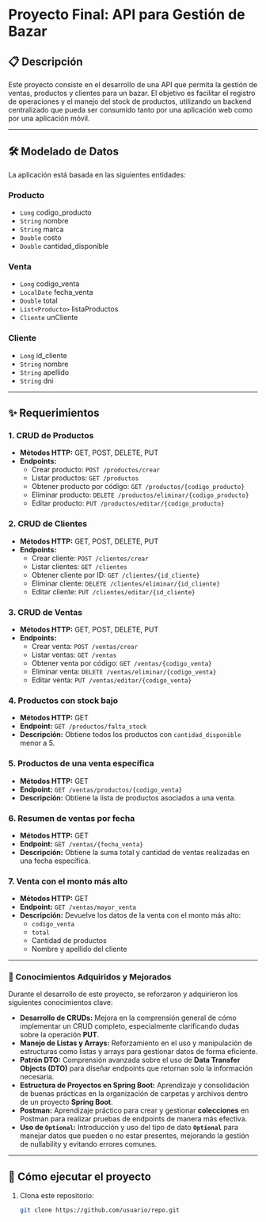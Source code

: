# Proyecto Final: API para Gestión de Bazar

## 📋 Descripción
Este proyecto consiste en el desarrollo de una API que permita la gestión de ventas, productos y clientes para un bazar. El objetivo es facilitar el registro de operaciones y el manejo del stock de productos, utilizando un backend centralizado que pueda ser consumido tanto por una aplicación web como por una aplicación móvil.

---

## 🛠️ Modelado de Datos
La aplicación está basada en las siguientes entidades:

### **Producto**
- `Long` codigo_producto
- `String` nombre
- `String` marca
- `Double` costo
- `Double` cantidad_disponible

### **Venta**
- `Long` codigo_venta
- `LocalDate` fecha_venta
- `Double` total
- `List<Producto>` listaProductos
- `Cliente` unCliente

### **Cliente**
- `Long` id_cliente
- `String` nombre
- `String` apellido
- `String` dni

---

## ✨ Requerimientos
### **1. CRUD de Productos**
- **Métodos HTTP:** GET, POST, DELETE, PUT
- **Endpoints:**
  - Crear producto: `POST /productos/crear`
  - Listar productos: `GET /productos`
  - Obtener producto por código: `GET /productos/{codigo_producto}`
  - Eliminar producto: `DELETE /productos/eliminar/{codigo_producto}`
  - Editar producto: `PUT /productos/editar/{codigo_producto}`

### **2. CRUD de Clientes**
- **Métodos HTTP:** GET, POST, DELETE, PUT
- **Endpoints:**
  - Crear cliente: `POST /clientes/crear`
  - Listar clientes: `GET /clientes`
  - Obtener cliente por ID: `GET /clientes/{id_cliente}`
  - Eliminar cliente: `DELETE /clientes/eliminar/{id_cliente}`
  - Editar cliente: `PUT /clientes/editar/{id_cliente}`

### **3. CRUD de Ventas**
- **Métodos HTTP:** GET, POST, DELETE, PUT
- **Endpoints:**
  - Crear venta: `POST /ventas/crear`
  - Listar ventas: `GET /ventas`
  - Obtener venta por código: `GET /ventas/{codigo_venta}`
  - Eliminar venta: `DELETE /ventas/eliminar/{codigo_venta}`
  - Editar venta: `PUT /ventas/editar/{codigo_venta}`

### **4. Productos con stock bajo**
- **Métodos HTTP:** GET
- **Endpoint:** `GET /productos/falta_stock`
- **Descripción:** Obtiene todos los productos con `cantidad_disponible` menor a 5.

### **5. Productos de una venta específica**
- **Métodos HTTP:** GET
- **Endpoint:** `GET /ventas/productos/{codigo_venta}`
- **Descripción:** Obtiene la lista de productos asociados a una venta.

### **6. Resumen de ventas por fecha**
- **Métodos HTTP:** GET
- **Endpoint:** `GET /ventas/{fecha_venta}`
- **Descripción:** Obtiene la suma total y cantidad de ventas realizadas en una fecha específica.

### **7. Venta con el monto más alto**
- **Métodos HTTP:** GET
- **Endpoint:** `GET /ventas/mayor_venta`
- **Descripción:** Devuelve los datos de la venta con el monto más alto:
  - `codigo_venta`
  - `total`
  - Cantidad de productos
  - Nombre y apellido del cliente
---
### 🌱 Conocimientos Adquiridos y Mejorados

Durante el desarrollo de este proyecto, se reforzaron y adquirieron los siguientes conocimientos clave:

- **Desarrollo de CRUDs:** Mejora en la comprensión general de cómo implementar un CRUD completo, especialmente clarificando dudas sobre la operación **PUT**.
- **Manejo de Listas y Arrays:** Reforzamiento en el uso y manipulación de estructuras como listas y arrays para gestionar datos de forma eficiente.
- **Patrón DTO:** Comprensión avanzada sobre el uso de **Data Transfer Objects (DTO)** para diseñar endpoints que retornan solo la información necesaria.
- **Estructura de Proyectos en Spring Boot:** Aprendizaje y consolidación de buenas prácticas en la organización de carpetas y archivos dentro de un proyecto **Spring Boot**.
- **Postman:** Aprendizaje práctico para crear y gestionar **colecciones** en Postman para realizar pruebas de endpoints de manera más efectiva.
- **Uso de `Optional`:** Introducción y uso del tipo de dato **`Optional`** para manejar datos que pueden o no estar presentes, mejorando la gestión de nullability y evitando errores comunes.

---

## 🚀 Cómo ejecutar el proyecto
1. Clona este repositorio:  
   ```bash
   git clone https://github.com/usuario/repo.git
